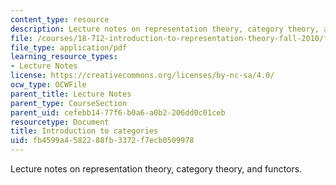 ```yaml
---
content_type: resource
description: Lecture notes on representation theory, category theory, and functors.
file: /courses/18-712-introduction-to-representation-theory-fall-2010/fb4599a4582288fb3372f7ecb0509978_MIT18_712F10_ch6.pdf
file_type: application/pdf
learning_resource_types:
- Lecture Notes
license: https://creativecommons.org/licenses/by-nc-sa/4.0/
ocw_type: OCWFile
parent_title: Lecture Notes
parent_type: CourseSection
parent_uid: cefebb14-77f6-b0a6-a0b2-206dd0c01ceb
resourcetype: Document
title: Introduction to categories
uid: fb4599a4-5822-88fb-3372-f7ecb0509978
---
```

Lecture notes on representation theory, category theory, and functors.